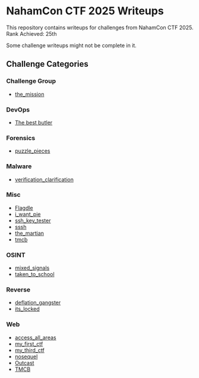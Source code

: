 # NahamCon CTF 2025 Writeups

This repository contains writeups for challenges from NahamCon CTF 2025.
Rank Achieved: 25th

Some challenge writeups might not be complete in it.

## Challenge Categories

### Challenge Group
<!-- - [fuzzies](Challenge%20Group/fuzzies/README.md) -->
- [the_mission](Challenge%20Group/the_mission/README.md)

### DevOps
- [The best butler](DevOps/The%20best%20butler/README.md)

### Forensics
- [puzzle_pieces](forensics/puzzle_pieces/README.md)

### Malware
- [verification_clarification](malware/verification_clarification/README.md)

### Misc
- [Flagdle](misc/Flagdle/README.md)
- [i_want_pie](misc/i_want_pie/README.md)
- [ssh_key_tester](misc/ssh_key_tester/README.md)
- [sssh](misc/sssh/README.md)
- [the_martian](misc/the_martian/README.md)
- [tmcb](misc/tmcb/README.md)

### OSINT
- [mixed_signals](osint/mixed_signals/README.md)
- [taken_to_school](osint/taken_to_school/README.md)

### Reverse
- [deflation_gangster](reverse/deflation_gangster/README.md)
- [its_locked](reverse/its_locked/README.md)

### Web
- [access_all_areas](web/access_all_areas/README.md)
- [my_first_ctf](web/my_first_ctf/README.md)
- [my_third_ctf](web/my_third_ctf/README.md)
- [nosequel](web/nosequel/README.md)
- [Outcast](web/Outcast/README.md)
- [TMCB](web/TMCB/README.md)
